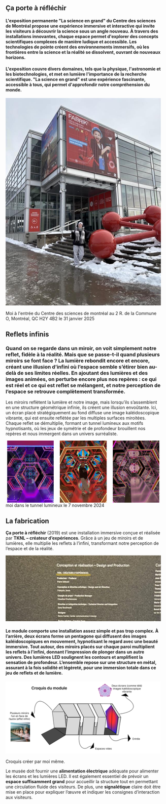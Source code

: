 ## Ça porte à réfléchir

#### L'exposition permanente "La science en grand" du Centre des sciences de Montréal propose une expérience immersive et interactive qui invite les visiteurs à découvrir la science sous un angle nouveau. À travers des installations innovantes, chaque espace permet d'explorer des concepts scientifiques complexes de manière ludique et accessible. Les technologies de pointe créent des environnements immersifs, où les frontières entre la science et la réalité se dissolvent, ouvrant de nouveaux horizons. 

#### L'exposition couvre divers domaines, tels que la physique, l'astronomie et les biotechnologies, et met en lumière l'importance de la recherche scientifique. "La science en grand" est une expérience fascinante, accessible à tous, qui permet d'approfondir notre compréhension du monde.
<p align="center">
  <img src="photo_référence/entrée_cdsdm.jfif" alt="cdsdm" />
</p>
Moi à l'entrée du Centre des sciences de montréal au 2 R. de la Commune O, Montréal, QC H2Y 4B2 le 31 janvier 2025

## Reflets infinis

### Quand on se regarde dans un miroir, on voit simplement notre reflet, fidèle à la réalité. Mais que se passe-t-il quand plusieurs miroirs se font face ? La lumière rebondit encore et encore, créant une illusion d’infini où l’espace semble s’étirer bien au-delà de ses limites réelles. En ajoutant des lumières et des images animées, on perturbe encore plus nos repères : ce qui est réel et ce qui est reflet se mélangent, et notre perception de l’espace se retrouve complètement transformée.

Les miroirs reflètent la lumière et notre image, mais lorsqu’ils s’assemblent en une structure géométrique infinie, ils créent une illusion envoûtante.
Ici, un écran placé stratégiquement au fond diffuse une image kaléidoscopique vibrante, qui est ensuite reflétée par les multiples surfaces miroitées. Chaque reflet se démultiplie, formant un tunnel lumineux aux motifs hypnotisants, où les jeux de symétrie et de profondeur brouillent nos repères et nous immergent dans un univers surréaliste.
<div style="display: flex; justify-content: space-around;">
  <img src="./photo_référence/tunel_dark.jfif" alt="photo" style="width: 30%; margin-right: 10px;">
  <img src="./photo_référence/tunel_moi.jfif" alt="photo" style="width: 30%; margin-right: 10px;">
  <img src="./photo_référence/tunel_light.jfif" alt="photo" style="width: 30%;">
</div>
moi dans le tunnel lumineux le 7 novembre 2024

## La fabrication

**Ça porte à réfléchir** (2019) est une installation immersive conçue et réalisée par **TKNL – créateur d’expériences**. Grâce à un jeu de miroirs et de lumières, elle multiplie les reflets à l’infini, transformant notre perception de l’espace et de la réalité.

<p align="center">
  <img src="photo_référence/credits.jpg" alt="credits" />
</p>

#### Le module comporte une installation assez simple et pas trop complex. À l’arrière, deux écrans forme un pentagone qui diffusent des images kaléidoscopiques en mouvement, hypnotisant le regard avec une beauté immersive. Tout autour, des miroirs placés sur chaque paroi multiplient les reflets à l’infini, donnant l’impression de plonger dans un autre univers. Des lumières LED soulignent les contours et amplifient la sensation de profondeur. L’ensemble repose sur une structure en métal, assurant à la fois solidité et légèreté, pour une immersion totale dans ce jeu de reflets et de lumière.

<p align="center">
  <img src="photo_référence/croquis.png" alt="croquis" />
</p>
Croquis créer par moi même.

Le musée doit fournir une **alimentation électrique** adéquate pour alimenter les écrans et les lumières LED. Il est également essentiel de prévoir un **espace suffisamment grand** pour accueillir la structure tout en permettant une circulation fluide des visiteurs. De plus, une **signalétique** claire doit être mise en place pour expliquer l’œuvre et indiquer les consignes d’interaction aux visiteurs.

